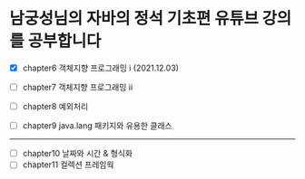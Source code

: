 # 남궁성님의 자바의 정석 기초편 유튜브 강의를 공부합니다

- [x] chapter6 객체지향 프로그래밍 i (2021.12.03)
- [ ] chapter7 객체지향 프로그래밍 ii
- [ ] chapter8 예외처리
- [ ] chapter9 java.lang 패키지와 유용한 클래스


---
- [ ] chapter10 날짜와 시간 & 형식화
- [ ] chapter11 컬렉션 프레임웍
